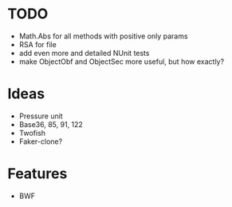 # TODO
* Math.Abs for all methods with positive only params
* RSA for file
* add even more and detailed NUnit tests
* make ObjectObf and ObjectSec more useful, but how exactly?

# Ideas
* Pressure unit
* Base36, 85,  91, 122
* Twofish
* Faker-clone?

# Features
* BWF